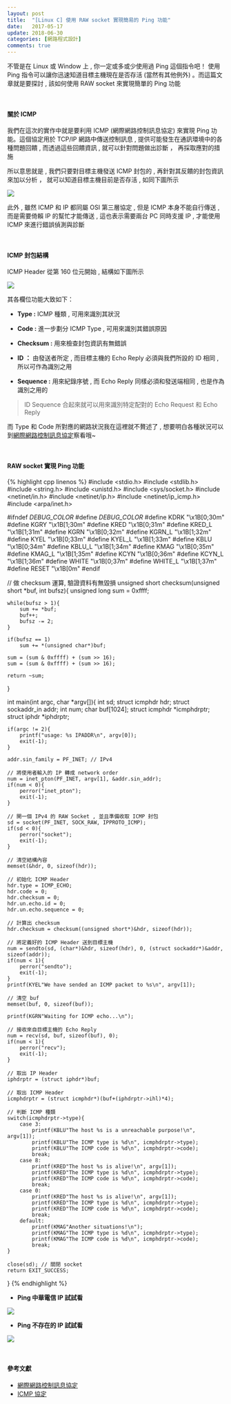 ```yaml
---
layout: post
title:  "[Linux C] 使用 RAW socket 實現簡易的 Ping 功能"
date:   2017-05-17
update: 2018-06-30
categories: [網路程式設計]
comments: true
---
```


不管是在 Linux 或 Window 上 , 你一定或多或少使用過 Ping 這個指令吧！ 使用 Ping 指令可以讓你迅速知道目標主機現在是否存活 (當然有其他例外) 。而這篇文章就是要探討 , 該如何使用 RAW socket 來實現簡單的 Ping 功能

<br/>

#### 關於 ICMP

我們在這次的實作中就是要利用 ICMP (網際網路控制訊息協定) 來實現 Ping 功能。這個協定用於 TCP/IP 網路中傳送控制訊息 , 提供可能發生在通訊環境中的各種問題回饋 , 而透過這些回饋資訊 , 就可以針對問題做出診斷 ， 再採取應對的措施

所以意思就是 , 我們只要對目標主機發送 ICMP 封包的 , 再針對其反饋的封包資訊來加以分析 ， 就可以知道目標主機目前是否存活 , 如同下圖所示

![](https://i.imgur.com/DsTZz2L.png)

此外 , 雖然 ICMP 和 IP 都同屬 OSI 第三層協定 , 但是 ICMP 本身不能自行傳送 , 而是需要倚賴 IP 的幫忙才能傳送 , 這也表示需要兩台 PC 同時支援 IP , 才能使用 ICMP 來進行錯誤偵測與診斷

<br/>

#### ICMP 封包結構

ICMP Header 從第 160 位元開始 , 結構如下圖所示

![](https://i.imgur.com/f91xzsk.png)

其各欄位功能大致如下：

- <b>Type :</b> ICMP 種類 , 可用來識別其狀況

- <b>Code :</b> 進一步劃分 ICMP Type , 可用來識別其錯誤原因

- <b>Checksum :</b> 用來檢查封包資訊有無錯誤

- <b>ID ：</b> 由發送者所定 , 而目標主機的 Echo Reply 必須與我們所設的 ID 相同 , 所以可作為識別之用

- <b>Sequence :</b> 用來紀錄序號 , 而 Echo Reply 同樣必須和發送端相同 , 也是作為識別之用的

> ID Sequence 合起來就可以用來識別特定配對的 Echo Request 和 Echo Reply

而 Type 和 Code 所對應的網路狀況我在這裡就不贅述了 , 想要明白各種狀況可以到[網際網路控制訊息協定](https://zh.wikipedia.org/wiki/%E4%BA%92%E8%81%94%E7%BD%91%E6%8E%A7%E5%88%B6%E6%B6%88%E6%81%AF%E5%8D%8F%E8%AE%AE)察看哦~

<br/>

#### RAW socket 實現 Ping 功能

{% highlight cpp linenos %}
#include <stdio.h>
#include <stdlib.h>
#include <string.h>
#include <unistd.h>
#include <sys/socket.h>
#include <netinet/in.h>
#include <netinet/ip.h>
#include <netinet/ip_icmp.h>
#include <arpa/inet.h>

#ifndef _DEBUG_COLOR_
#define _DEBUG_COLOR_
    #define KDRK "\x1B[0;30m"
    #define KGRY "\x1B[1;30m"
    #define KRED "\x1B[0;31m"
    #define KRED_L "\x1B[1;31m"
    #define KGRN "\x1B[0;32m"
    #define KGRN_L "\x1B[1;32m"
    #define KYEL "\x1B[0;33m"
    #define KYEL_L "\x1B[1;33m"
    #define KBLU "\x1B[0;34m"
    #define KBLU_L "\x1B[1;34m"
    #define KMAG "\x1B[0;35m"
    #define KMAG_L "\x1B[1;35m"
    #define KCYN "\x1B[0;36m"
    #define KCYN_L "\x1B[1;36m"
    #define WHITE "\x1B[0;37m"
    #define WHITE_L "\x1B[1;37m"
    #define RESET "\x1B[0m"
#endif

// 做 checksum 運算, 驗證資料有無毀損
unsigned short checksum(unsigned short *buf, int bufsz){
    unsigned long sum = 0xffff;

    while(bufsz > 1){
        sum += *buf;
        buf++;
        bufsz -= 2;
    }

    if(bufsz == 1)
        sum += *(unsigned char*)buf;

    sum = (sum & 0xffff) + (sum >> 16);
    sum = (sum & 0xffff) + (sum >> 16);

    return ~sum;
}

int main(int argc, char *argv[]){
    int sd;
    struct icmphdr hdr;
    struct sockaddr_in addr;
    int num;
    char buf[1024];
    struct icmphdr *icmphdrptr;
    struct iphdr *iphdrptr;

    if(argc != 2){
        printf("usage: %s IPADDR\n", argv[0]);
        exit(-1);
    }

    addr.sin_family = PF_INET; // IPv4

    // 將使用者輸入的 IP 轉成 network order
    num = inet_pton(PF_INET, argv[1], &addr.sin_addr);
    if(num < 0){
        perror("inet_pton");
        exit(-1);
    }

    // 開一個 IPv4 的 RAW Socket , 並且準備收取 ICMP 封包
    sd = socket(PF_INET, SOCK_RAW, IPPROTO_ICMP);
    if(sd < 0){
        perror("socket");
        exit(-1);
    }

    // 清空結構內容
    memset(&hdr, 0, sizeof(hdr));

    // 初始化 ICMP Header
    hdr.type = ICMP_ECHO;
    hdr.code = 0;
    hdr.checksum = 0;
    hdr.un.echo.id = 0;
    hdr.un.echo.sequence = 0;

    // 計算出 checksum
    hdr.checksum = checksum((unsigned short*)&hdr, sizeof(hdr));

    // 將定義好的 ICMP Header 送到目標主機
    num = sendto(sd, (char*)&hdr, sizeof(hdr), 0, (struct sockaddr*)&addr, sizeof(addr));
    if(num < 1){
        perror("sendto");
        exit(-1);
    }
    printf(KYEL"We have sended an ICMP packet to %s\n", argv[1]);

    // 清空 buf
    memset(buf, 0, sizeof(buf));

    printf(KGRN"Waiting for ICMP echo...\n");

    // 接收來自目標主機的 Echo Reply
    num = recv(sd, buf, sizeof(buf), 0);
    if(num < 1){
        perror("recv");
        exit(-1);
    }

    // 取出 IP Header
    iphdrptr = (struct iphdr*)buf;

    // 取出 ICMP Header
    icmphdrptr = (struct icmphdr*)(buf+(iphdrptr->ihl)*4);

    // 判斷 ICMP 種類
    switch(icmphdrptr->type){
        case 3:
            printf(KBLU"The host %s is a unreachable purpose!\n", argv[1]);
            printf(KBLU"The ICMP type is %d\n", icmphdrptr->type);
            printf(KBLU"The ICMP code is %d\n", icmphdrptr->code);
            break;
        case 8:
            printf(KRED"The host %s is alive!\n", argv[1]);
            printf(KRED"The ICMP type is %d\n", icmphdrptr->type);
            printf(KRED"The ICMP code is %d\n", icmphdrptr->code);
            break;
        case 0:
            printf(KRED"The host %s is alive!\n", argv[1]);
            printf(KRED"The ICMP type is %d\n", icmphdrptr->type);
            printf(KRED"The ICMP code is %d\n", icmphdrptr->code);
            break;
        default:
            printf(KMAG"Another situations!\n");
            printf(KMAG"The ICMP type is %d\n", icmphdrptr->type);
            printf(KMAG"The ICMP code is %d\n", icmphdrptr->code);
            break;
    }

    close(sd); // 關閉 socket
    return EXIT_SUCCESS;
}
{% endhighlight %}

- <b>Ping 中華電信 IP 試試看</b>

![](https://i.imgur.com/zTygDE8.png)

- <b>Ping 不存在的 IP 試試看</b>

![](https://i.imgur.com/bzQH62M.png)


<br/>

#### 參考文獻

- [網際網路控制訊息協定](https://zh.wikipedia.org/wiki/%E4%BA%92%E8%81%94%E7%BD%91%E6%8E%A7%E5%88%B6%E6%B6%88%E6%81%AF%E5%8D%8F%E8%AE%AE)
- [ICMP 協定](http://www.pcnet.idv.tw/pcnet/network/network_ip_icmp.htm)